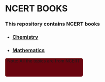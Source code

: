 # NCERT BOOKS

### This repository contains NCERT books 

- ### [Chemistry](Chemistry/README.md)
- ### [Mathematics](Maths/README.md)

<div style="width:50%; height:60px; background-color:#6a040f; border-radius:5px"> 
<p style="margin-left: 7px;"> Note: All the topics are from NCERT </p>


</div>
